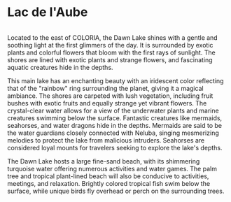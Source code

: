 # Lac de l'Aube

<figure><img src="../../.gitbook/assets/Jeem_a_land_of_endless_possibilities_and_creative_exploration.__d87973a9-a4bd-403a-9d31-e3dfe170ac63 (1).png" alt=""><figcaption></figcaption></figure>

Located to the east of COLORIA, the Dawn Lake shines with a gentle and soothing light at the first glimmers of the day. It is surrounded by exotic plants and colorful flowers that bloom with the first rays of sunlight. The shores are lined with exotic plants and strange flowers, and fascinating aquatic creatures hide in the depths.

This main lake has an enchanting beauty with an iridescent color reflecting that of the "rainbow" ring surrounding the planet, giving it a magical ambiance. The shores are carpeted with lush vegetation, including fruit bushes with exotic fruits and equally strange yet vibrant flowers. The crystal-clear water allows for a view of the underwater plants and marine creatures swimming below the surface. Fantastic creatures like mermaids, seahorses, and water dragons hide in the depths. Mermaids are said to be the water guardians closely connected with Neluba, singing mesmerizing melodies to protect the lake from malicious intruders. Seahorses are considered loyal mounts for travelers seeking to explore the lake's depths.

The Dawn Lake hosts a large fine-sand beach, with its shimmering turquoise water offering numerous activities and water games. The palm tree and tropical plant-lined beach will also be conducive to activities, meetings, and relaxation. Brightly colored tropical fish swim below the surface, while unique birds fly overhead or perch on the surrounding trees.

